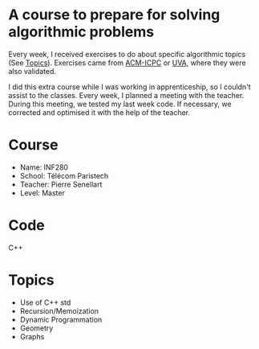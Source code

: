# A course to prepare for solving algorithmic problems

Every week, I received exercises to do about specific algorithmic topics (See [Topics](#topics)).
Exercises came from [ACM-ICPC](https://icpcarchive.ecs.baylor.edu/) or [UVA](https://uva.onlinejudge.org/), where they were also validated.

I did this extra course while I was working in apprenticeship, so I couldn't assist to the classes. Every week, I planned a meeting with the teacher. During this meeting, we tested my last week code. If necessary, we corrected and optimised it with the help of the teacher.

# Course
- Name: INF280
- School: Télécom Paristech
- Teacher: Pierre Senellart
- Level: Master

# Code
C++

# Topics
 - Use of C++ std
 - Recursion/Memoization
 - Dynamic Programmation
 - Geometry
 - Graphs
